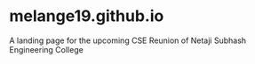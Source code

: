 # melange19.github.io

A landing page for the upcoming CSE Reunion of Netaji Subhash Engineering College
